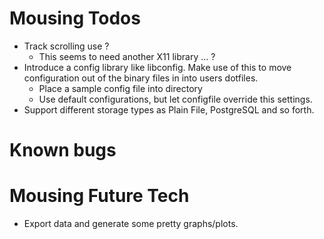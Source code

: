Mousing Todos
=============
* Track scrolling use ?
    * This seems to need another X11 library ... ?
* Introduce a config library like libconfig. Make use of this to move configuration out
  of the binary files in into users dotfiles.
    * Place a sample config file into directory
    * Use default configurations, but let configfile override this settings.
* Support different storage types as Plain File, PostgreSQL and so forth.

Known bugs
==========

Mousing Future Tech
===================
  * Export data and generate some pretty graphs/plots.
